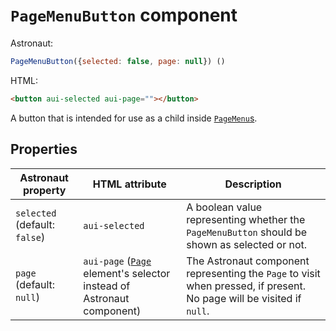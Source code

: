 # `PageMenuButton` component
Astronaut:
```javascript
PageMenuButton({selected: false, page: null}) ()
```

HTML:
```html
<button aui-selected aui-page=""></button>
```

A button that is intended for use as a child inside [`PageMenu`s](reference/components/pagemenu.md).

## Properties
| Astronaut property | HTML attribute | Description |
|---|---|---|
|`selected` (default: `false`) | `aui-selected` | A boolean value representing whether the `PageMenuButton` should be shown as selected or not. |
| `page` (default: `null`) | `aui-page` ([`Page`](reference/components/page.md) element's selector instead of Astronaut component) | The Astronaut component representing the `Page` to visit when pressed, if present. No page will be visited if `null`. |